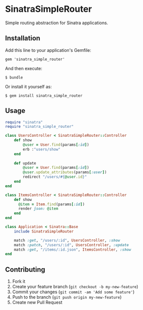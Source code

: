 # SinatraSimpleRouter

Simple routing abstraction for Sinatra applications. 

## Installation

Add this line to your application's Gemfile:

    gem 'sinatra_simple_router'

And then execute:

    $ bundle

Or install it yourself as:

    $ gem install sinatra_simple_router

## Usage

```ruby
require "sinatra"
require "sinatra_simple_router"

class UsersController < SinatraSimpleRouter::Controller
    def show
        @user = User.find(params[:id])
        erb :"users/show"
    end
    
    def update
        @user = User.find(params[:id])
        @user.update_attributes(params[:user])
        redirect "/users/#{@user.id}"
    end
end

class ItemsController < SinatraSimpleRouter::Controller
    def show
      @item = Item.find(params[:id])
      render json: @item
    end
end

class Application < Sinatra::Base
    include SinatraSimpleRouter

    match :get, "/users/:id", UsersController, :show
    match :patch, "/users/:id", UsersController, :update
    match :get, "/items/:id.json", ItemsController, :show
end
```

## Contributing

1. Fork it
2. Create your feature branch (`git checkout -b my-new-feature`)
3. Commit your changes (`git commit -am 'Add some feature'`)
4. Push to the branch (`git push origin my-new-feature`)
5. Create new Pull Request
